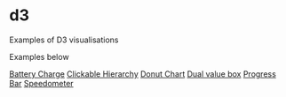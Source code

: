 # d3
Examples of D3 visualisations

Examples below

[Battery Charge](http://www.clevertrevor.com/wiki/doku.php?id=battery_charge)
[Clickable Hierarchy](http://www.clevertrevor.com/wiki/doku.php?id=drillable_hierarchy)
[Donut Chart](http://www.clevertrevor.com/wiki/doku.php?id=donut_chart)
[Dual value box](http://www.clevertrevor.com/wiki/doku.php?id=dual_value_info_box)
[Progress Bar](http://www.clevertrevor.com/wiki/doku.php?id=progress_strip)
[Speedometer](http://www.clevertrevor.com/wiki/doku.php?id=speedo_dial)

